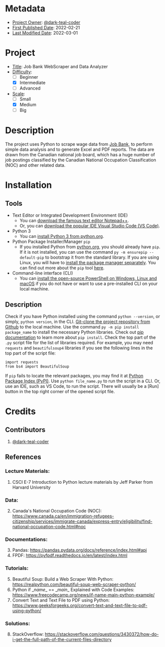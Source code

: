 <!-- This is a README file for a project. -->

# Metadata
- <ins>Project Owner</ins>: [@dark-teal-coder](github.com/dark-teal-coder)
- <ins>First Published Date</ins>: 2022-02-21
- <ins>Last Modified Date</ins>: 2022-03-01

# Project 
- <ins>Title</ins>: Job Bank WebScraper and Data Analyzer
- <ins>Difficulty</ins>:
  - [ ] Beginner
  - [x] Intermediate
  - [ ] Advanced
- <ins>Scale</ins>: 
  - [ ] Small
  - [x] Medium
  - [ ] Big

# Description 
The project uses Python to scrape wage data from [Job Bank](https://www.jobbank.gc.ca/home), to perform simple data analysis and to generate Excel and PDF reports. The data are drawn from the Canadian national job board, which has a huge number of job postings classified by the Canadian National Occupation Classification (NOC) and other related data.

# Installation 

## Tools
- Text Editor or Integrated Development Environment (IDE)
  - You can [download the famous text editor Notepad++](https://notepad-plus-plus.org/downloads/). 
  - Or, you can [download the popular IDE Visual Studio Code (VS Code)](https://code.visualstudio.com/download). 
- Python 3
  - You can [install Python 3 from python.org](https://www.python.org/downloads/). 
- Python Package Installer/Manager `pip`
  - If you installed Python from [python.org](https://www.python.org/), you should already have `pip`. If it is not installed, you can use the command `py -m ensurepip --default-pip` to bootstrap it from the standard library. If you are using Linux, you will have to [install the package manager separately](https://packaging.python.org/en/latest/guides/installing-using-linux-tools/). You can find out more about the `pip` tool [here](https://pip.pypa.io/en/stable/getting-started/). 
- Command-line interface (CLI) 
  - You can [install the open-source PowerShell on Windows, Linux and macOS](https://docs.microsoft.com/en-us/powershell/scripting/install/installing-powershell) if you do not have or want to use a pre-installed CLI on your local machine. 

## Description
Check if you have Python installed using the command `python --version`, or simply, `python version`, in the CLI. [Git-clone the project repository from Github](https://docs.github.com/en/repositories/creating-and-managing-repositories/cloning-a-repository) to the local machine. Use the command `py -m pip install package_name` to install the necessary Python libraries. Check out [pip documentation](https://pip.pypa.io/en/stable/cli/pip_install/) to learn more about `pip install`. Check the top part of the `.py` script file for the list of libraries required. For example, you may need `requests` and `beautifulsoup4` libraries if you see the following lines in the top part of the script file: 
```
import requests
from bs4 import BeautifulSoup
```
If `pip` fails to locate the relevant packages, you may find it at [Python Package Index (PyPI)](https://pypi.org/). Use `python file_name.py` to run the script in a CLI. Or, use an IDE, such as VS Code, to run the script. There will usually be a [Run] button in the top right corner of the opened script file. 

# Credits 

## Contributors 
1. [@dark-teal-coder](github.com/dark-teal-coder)

## References 
### Lecture Materials:
1. CSCI E-7 Introduction to Python lecture materials by Jeff Parker from Harvard University 
### Data: 
2. Canada's National Occupation Code (NOC): https://www.canada.ca/en/immigration-refugees-citizenship/services/immigrate-canada/express-entry/eligibility/find-national-occupation-code.html#noc
### Documentations: 
3. Pandas: https://pandas.pydata.org/docs/reference/index.html#api
4. FPDF: https://pyfpdf.readthedocs.io/en/latest/index.html
### Tutorials: 
5. Beautiful Soup: Build a Web Scraper With Python: https://realpython.com/beautiful-soup-web-scraper-python/
6. Python if \__name__ == \__main__ Explained with Code Examples: https://www.freecodecamp.org/news/if-name-main-python-example/
7. Convert Text and Text File to PDF using Python: https://www.geeksforgeeks.org/convert-text-and-text-file-to-pdf-using-python/
### Solutions: 
8. StackOverflow: https://stackoverflow.com/questions/3430372/how-do-i-get-the-full-path-of-the-current-files-directory
